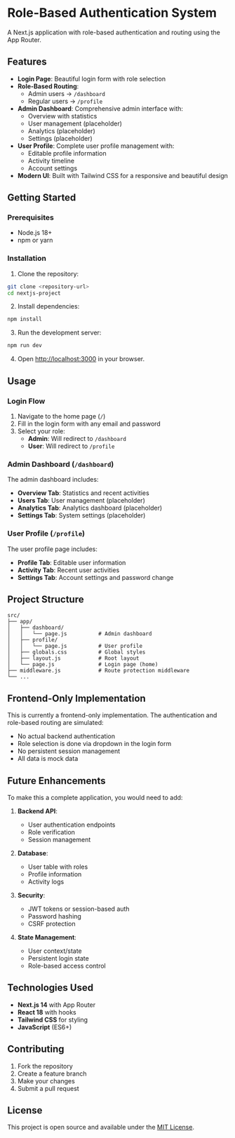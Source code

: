 # Role-Based Authentication System

A Next.js application with role-based authentication and routing using the App Router.

## Features

- **Login Page**: Beautiful login form with role selection
- **Role-Based Routing**: 
  - Admin users → `/dashboard`
  - Regular users → `/profile`
- **Admin Dashboard**: Comprehensive admin interface with:
  - Overview with statistics
  - User management (placeholder)
  - Analytics (placeholder)
  - Settings (placeholder)
- **User Profile**: Complete user profile management with:
  - Editable profile information
  - Activity timeline
  - Account settings
- **Modern UI**: Built with Tailwind CSS for a responsive and beautiful design

## Getting Started

### Prerequisites

- Node.js 18+ 
- npm or yarn

### Installation

1. Clone the repository:
```bash
git clone <repository-url>
cd nextjs-project
```

2. Install dependencies:
```bash
npm install
```

3. Run the development server:
```bash
npm run dev
```

4. Open [http://localhost:3000](http://localhost:3000) in your browser.

## Usage

### Login Flow

1. Navigate to the home page (`/`)
2. Fill in the login form with any email and password
3. Select your role:
   - **Admin**: Will redirect to `/dashboard`
   - **User**: Will redirect to `/profile`

### Admin Dashboard (`/dashboard`)

The admin dashboard includes:
- **Overview Tab**: Statistics and recent activities
- **Users Tab**: User management (placeholder)
- **Analytics Tab**: Analytics dashboard (placeholder)
- **Settings Tab**: System settings (placeholder)

### User Profile (`/profile`)

The user profile page includes:
- **Profile Tab**: Editable user information
- **Activity Tab**: Recent user activities
- **Settings Tab**: Account settings and password change

## Project Structure

```
src/
├── app/
│   ├── dashboard/
│   │   └── page.js          # Admin dashboard
│   ├── profile/
│   │   └── page.js          # User profile
│   ├── globals.css          # Global styles
│   ├── layout.js            # Root layout
│   └── page.js              # Login page (home)
├── middleware.js            # Route protection middleware
└── ...
```

## Frontend-Only Implementation

This is currently a frontend-only implementation. The authentication and role-based routing are simulated:

- No actual backend authentication
- Role selection is done via dropdown in the login form
- No persistent session management
- All data is mock data

## Future Enhancements

To make this a complete application, you would need to add:

1. **Backend API**:
   - User authentication endpoints
   - Role verification
   - Session management

2. **Database**:
   - User table with roles
   - Profile information
   - Activity logs

3. **Security**:
   - JWT tokens or session-based auth
   - Password hashing
   - CSRF protection

4. **State Management**:
   - User context/state
   - Persistent login state
   - Role-based access control

## Technologies Used

- **Next.js 14** with App Router
- **React 18** with hooks
- **Tailwind CSS** for styling
- **JavaScript** (ES6+)

## Contributing

1. Fork the repository
2. Create a feature branch
3. Make your changes
4. Submit a pull request

## License

This project is open source and available under the [MIT License](LICENSE).
